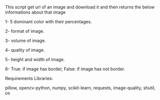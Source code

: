 This script get url of an image and download it and then returns the below informations about that image


1- 5 dominant color with their percentages.

2- format of image.

3- volume of image.

4- quality of image.

5- height and width of image.

6- True: if image has border, False: if image has not border.


Requirements Libraries:

pillow, opencv-python, numpy, scikit-learn, requests, image-quality, shutil, os
